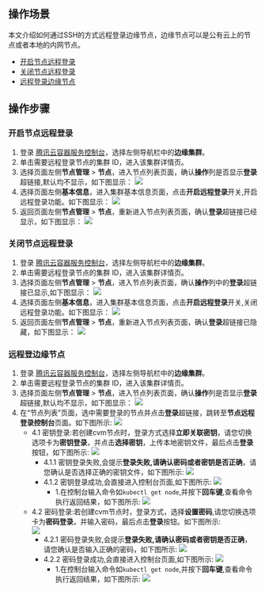 ## 操作场景
本文介绍如何通过SSH的方式远程登录边缘节点，边缘节点可以是公有云上的节点或者本地的内网节点。
- [开启节点远程登录](#openNodeRemoteLogin)
- [关闭节点远程登录](#closeNodeRemoteLogin)
- [远程登录边缘节点](#remoteLoginEdgeNode)

## 操作步骤

[](id:openNodeRemoteLogin)

### 开启节点远程登录
1. 登录 [腾讯云容器服务控制台](https://console.cloud.tencent.com/tke2)，选择左侧导航栏中的**边缘集群**。
2. 单击需要远程登录节点的集群 ID，进入该集群详情页。
3. 选择页面左侧**节点管理** > **节点**，进入节点列表页面，确认**操作**列是否显示**登录**超链接,默认均不显示，如下图显示：
      ![](https://qcloudimg.tencent-cloud.cn/raw/470531fc68f1fa029aa3e7c8ee92333e.png)
4. 选择页面左侧**基本信息**，进入集群基本信息页面，点击**开启远程登录**开关,开启远程登录功能。如下图显示：
      ![](https://qcloudimg.tencent-cloud.cn/raw/392cd90639e6ce73f797af53f769a41a.png)
5. 返回页面左侧**节点管理** > **节点**，重新进入节点列表页面，确认**登录**超链接已经显示，如下图显示：
      ![](https://qcloudimg.tencent-cloud.cn/raw/0b08ee5f3f2d112e79c463846e54c6d1.png)

[](id:closeNodeRemoteLogin)
### 关闭节点远程登录
1. 登录 [腾讯云容器服务控制台](https://console.cloud.tencent.com/tke2)，选择左侧导航栏中的**边缘集群**。
2. 单击需要远程登录节点的集群 ID，进入该集群详情页。
3. 选择页面左侧**节点管理** > **节点**，进入节点列表页面，确认**操作**列中的**登录**超链接已显示,如下图显示：
      ![](https://qcloudimg.tencent-cloud.cn/raw/0b08ee5f3f2d112e79c463846e54c6d1.png)
4. 选择页面左侧**基本信息**，进入集群基本信息页面，点击**开启远程登录**开关,关闭远程登录功能。如下图显示：
      ![](https://qcloudimg.tencent-cloud.cn/raw/39ec84bef5769d75c177fcaebd6cd6e6.png)
5. 返回页面左侧**节点管理** > **节点**，重新进入节点列表页面，确认**登录**超链接已隐藏，如下图显示：
      ![](https://qcloudimg.tencent-cloud.cn/raw/470531fc68f1fa029aa3e7c8ee92333e.png)

[](id:remoteLoginEdgeNode)
### 远程登边缘节点
1. 登录 [腾讯云容器服务控制台](https://console.cloud.tencent.com/tke2)，选择左侧导航栏中的**边缘集群**。
2. 单击需要远程登录节点的集群 ID，进入该集群详情页。
3. 选择页面左侧**节点管理** > **节点**，进入节点列表页面，确认**操作**列是否显示**登录**超链接,默认均不显示，如下图显示：
      ![](https://qcloudimg.tencent-cloud.cn/raw/0b08ee5f3f2d112e79c463846e54c6d1.png)
4. 在“节点列表”页面，选中需要登录的节点并点击**登录**超链接，跳转至**节点远程登录控制台**页面。如下图所示:
      ![](https://qcloudimg.tencent-cloud.cn/raw/0cecbf5e31c880cfb2c52539fc5157c7.png)
      - 4.1 密钥登录:若创建cvm节点时，登录方式选择**立即关联密钥**，请您切换选项卡为**密钥登录**，并点击**选择密钥**，上传本地密钥文件，最后点击**登录**按钮，如下图所示:
        ![](https://qcloudimg.tencent-cloud.cn/raw/5eb435aa7c32d5b8a02ad9ab991349da.png)
        - 4.1.1 密钥登录失败,会提示**登录失败,请确认密码或者密钥是否正确**，请您确认是否选择正确的密钥文件，如下图所示:
      ![](https://qcloudimg.tencent-cloud.cn/raw/8fa08aabe6f77dd9219c112cbd348e4e.png)
        - 4.1.2 密钥登录成功,会直接进入控制台页面,如下图所示:
            ![](https://qcloudimg.tencent-cloud.cn/raw/77fa63f1ae3e6e347c103317368945ed.png)
          - 1.在控制台输入命令如`kubectl get node`,并按下**回车键**,查看命令执行返回结果，如下图所示:
            ![](https://qcloudimg.tencent-cloud.cn/raw/d23a69f50ab83403fbef59e16f1e76ff.png)
      - 4.2 密码登录:若创建cvm节点时，登录方式，选择**设置密码**,请您切换选项卡为**密码登录**，并输入密码，最后点击**登录**按钮。如下图所示:    
        ![](https://qcloudimg.tencent-cloud.cn/raw/34c248774a0fc206410580171eda3cad.png)
        - 4.2.1 密码登录失败,会提示**登录失败,请确认密码或者密钥是否正确**，请您确认是否输入正确的密码，如下图所示:
      ![](https://qcloudimg.tencent-cloud.cn/raw/90868fa3987c67e996b85f30ebfc5bfa.png)
        - 4.2.2 密码登录成功,会直接进入控制台页面,如下图所示:
            ![](https://qcloudimg.tencent-cloud.cn/raw/40c8c784126cbd53da7b452b2f9c95d3.png)
          - 1.在控制台输入命令如`kubectl get node`,并按下**回车键**,查看命令执行返回结果，如下图所示:
            ![](https://qcloudimg.tencent-cloud.cn/raw/e8138b50f8fa68c446ea67b236827b6d.png)
